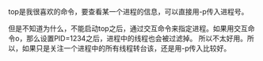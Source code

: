 top是我很喜欢的命令，要查看某一个进程的信息，可以直接用-p传入进程号。

但是不知道为什么，不能启动top之后，通过交互命令来指定进程。如果用交互命令o，那么设置PID=1234之后，进程中的线程也会被过滤掉。
所以不太好用。所以，如果只是关注一个进程中的所有线程转台该，还是用-p传入比较好。
